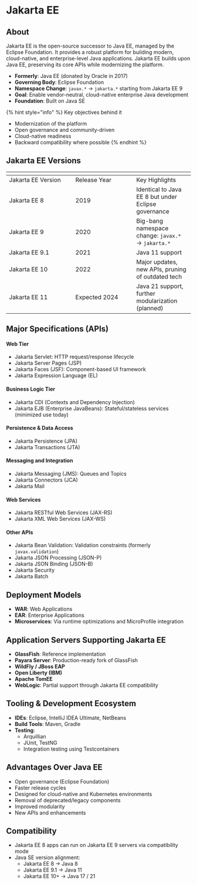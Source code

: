# Jakarta EE

## About

Jakarta EE is the open-source successor to Java EE, managed by the Eclipse Foundation. It provides a robust platform for building modern, cloud-native, and enterprise-level Java applications. Jakarta EE builds upon Java EE, preserving its core APIs while modernizing the platform.

* **Formerly**: Java EE (donated by Oracle in 2017)
* **Governing Body**: Eclipse Foundation
* **Namespace Change**: `javax.*` → `jakarta.*` starting from Jakarta EE 9
* **Goal**: Enable vendor-neutral, cloud-native enterprise Java development
* **Foundation**: Built on Java SE

{% hint style="info" %}
Key objectives behind it

* Modernization of the platform
* Open governance and community-driven
* Cloud-native readiness
* Backward compatibility where possible
{% endhint %}

## Jakarta EE Versions

<table data-header-hidden><thead><tr><th width="165.05078125"></th><th width="150.19921875"></th><th></th></tr></thead><tbody><tr><td>Jakarta EE Version</td><td>Release Year</td><td>Key Highlights</td></tr><tr><td>Jakarta EE 8</td><td>2019</td><td>Identical to Java EE 8 but under Eclipse governance</td></tr><tr><td>Jakarta EE 9</td><td>2020</td><td>Big-bang namespace change: <code>javax.*</code> → <code>jakarta.*</code></td></tr><tr><td>Jakarta EE 9.1</td><td>2021</td><td>Java 11 support</td></tr><tr><td>Jakarta EE 10</td><td>2022</td><td>Major updates, new APIs, pruning of outdated tech</td></tr><tr><td>Jakarta EE 11</td><td>Expected 2024</td><td>Java 21 support, further modularization (planned)</td></tr></tbody></table>

## Major Specifications (APIs)

#### Web Tier

* Jakarta Servlet: HTTP request/response lifecycle
* Jakarta Server Pages (JSP)
* Jakarta Faces (JSF): Component-based UI framework
* Jakarta Expression Language (EL)

#### Business Logic Tier

* Jakarta CDI (Contexts and Dependency Injection)
* Jakarta EJB (Enterprise JavaBeans): Stateful/stateless services (minimized use today)

#### Persistence & Data Access

* Jakarta Persistence (JPA)
* Jakarta Transactions (JTA)

#### Messaging and Integration

* Jakarta Messaging (JMS): Queues and Topics
* Jakarta Connectors (JCA)
* Jakarta Mail

#### Web Services

* Jakarta RESTful Web Services (JAX-RS)
* Jakarta XML Web Services (JAX-WS)

#### Other APIs

* Jakarta Bean Validation: Validation constraints (formerly `javax.validation`)
* Jakarta JSON Processing (JSON-P)
* Jakarta JSON Binding (JSON-B)
* Jakarta Security
* Jakarta Batch

## Deployment Models

* **WAR**: Web Applications
* **EAR**: Enterprise Applications
* **Microservices**: Via runtime optimizations and MicroProfile integration

## Application Servers Supporting Jakarta EE

* **GlassFish**: Reference implementation
* **Payara Server**: Production-ready fork of GlassFish
* **WildFly / JBoss EAP**
* **Open Liberty (IBM)**
* **Apache TomEE**
* **WebLogic**: Partial support through Jakarta EE compatibility

## Tooling & Development Ecosystem

* **IDEs**: Eclipse, IntelliJ IDEA Ultimate, NetBeans
* **Build Tools**: Maven, Gradle
* **Testing**:
  * Arquillian
  * JUnit, TestNG
  * Integration testing using Testcontainers

## Advantages Over Java EE

* Open governance (Eclipse Foundation)
* Faster release cycles
* Designed for cloud-native and Kubernetes environments
* Removal of deprecated/legacy components
* Improved modularity
* New APIs and enhancements

## Compatibility

* Jakarta EE 8 apps can run on Jakarta EE 9 servers via compatibility mode
* Java SE version alignment:
  * Jakarta EE 8 → Java 8
  * Jakarta EE 9.1 → Java 11
  * Jakarta EE 10+ → Java 17 / 21
